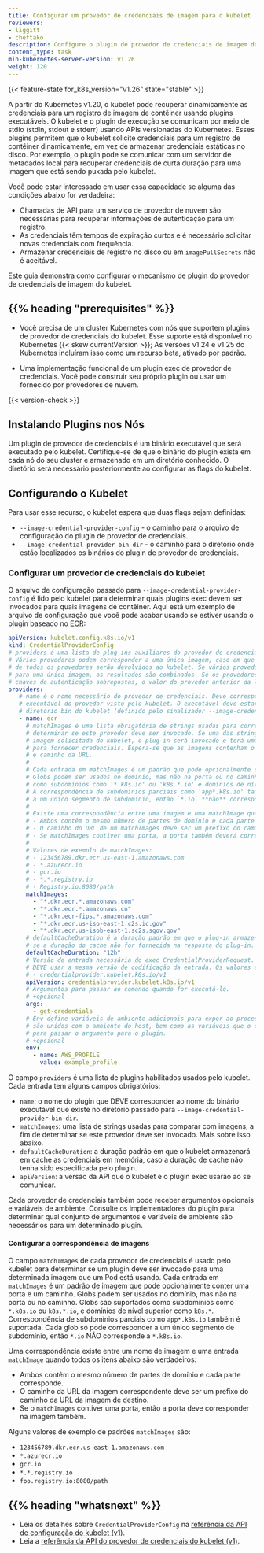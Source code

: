 ```yaml
---
title: Configurar um provedor de credenciais de imagem para o kubelet
reviewers:
- liggitt
- cheftako
description: Configure o plugin de provedor de credenciais de imagem do kubelet.
content_type: task
min-kubernetes-server-version: v1.26
weight: 120
---
```


{{< feature-state for_k8s_version="v1.26" state="stable" >}}

<!-- overview -->

A partir do Kubernetes v1.20, o kubelet pode recuperar dinamicamente as credenciais para um registro de imagem de contêiner usando plugins executáveis. O kubelet e o plugin de execução se comunicam por meio de stdio (stdin, stdout e stderr) usando APIs versionadas do Kubernetes. Esses plugins permitem que o kubelet solicite credenciais para um registro de contêiner dinamicamente, em vez de armazenar credenciais estáticas no disco. Por exemplo, o plugin pode se comunicar com um servidor de metadados local para recuperar credenciais de curta duração para uma imagem que está sendo puxada pelo kubelet.

Você pode estar interessado em usar essa capacidade se alguma das condições abaixo for verdadeira:

* Chamadas de API para um serviço de provedor de nuvem são necessárias para recuperar informações de autenticação para um registro.
* As credenciais têm tempos de expiração curtos e é necessário solicitar novas credenciais com frequência.
* Armazenar credenciais de registro no disco ou em `imagePullSecrets` não é aceitável.

Este guia demonstra como configurar o mecanismo de plugin do provedor de credenciais de imagem do kubelet.

## {{% heading "prerequisites" %}}

* Você precisa de um cluster Kubernetes com nós que suportem plugins de provedor de credenciais do kubelet. Esse suporte está disponível no Kubernetes {{< skew currentVersion >}}; As versões v1.24 e v1.25 do Kubernetes incluíram isso como um recurso beta, ativado por padrão.

* Uma implementação funcional de um plugin exec de provedor de credenciais. Você pode construir seu próprio plugin ou usar um fornecido por provedores de nuvem.

{{< version-check >}}

<!-- steps -->

## Instalando Plugins nos Nós

Um plugin de provedor de credenciais é um binário executável que será executado pelo kubelet. Certifique-se de que o binário do plugin exista em cada nó do seu cluster e armazenado em um diretório conhecido. O diretório será necessário posteriormente ao configurar as flags do kubelet.

## Configurando o Kubelet

Para usar esse recurso, o kubelet espera que duas flags sejam definidas:

* `--image-credential-provider-config` - o caminho para o arquivo de configuração do plugin de provedor de credenciais.
* `--image-credential-provider-bin-dir` - o caminho para o diretório onde estão localizados os binários do plugin de provedor de credenciais.

### Configurar um provedor de credenciais do kubelet

O arquivo de configuração passado para `--image-credential-provider-config` é lido pelo kubelet para determinar quais plugins exec devem ser invocados para quais imagens de contêiner. Aqui está um exemplo de arquivo de configuração que você pode acabar usando se estiver usando o plugin baseado no [ECR](https://aws.amazon.com/ecr/):

```yaml
apiVersion: kubelet.config.k8s.io/v1
kind: CredentialProviderConfig
# providers é uma lista de plug-ins auxiliares do provedor de credenciais que serão habilitados pelo kubelet.
# Vários provedores podem corresponder a uma única imagem, caso em que as credenciais
# de todos os provedores serão devolvidos ao kubelet. Se vários provedores forem chamados
# para uma única imagem, os resultados são combinados. Se os provedores retornarem 
# chaves de autenticação sobrepostas, o valor do provedor anterior da lista é usado.
providers:
   # name é o nome necessário do provedor de credenciais. Deve corresponder ao nome do
   # executável do provedor visto pelo kubelet. O executável deve estar no 
   # diretório bin do kubelet (definido pelo sinalizador --image-credential-provider-bin-dir).
   - name: ecr
     # matchImages é uma lista obrigatória de strings usadas para corresponder às imagens para
     # determinar se este provedor deve ser invocado. Se uma das strings corresponder à
     # imagem solicitada do kubelet, o plug-in será invocado e terá uma chance
     # para fornecer credenciais. Espera-se que as imagens contenham o domínio de registro
     # e caminho da URL.
     #
     # Cada entrada em matchImages é um padrão que pode opcionalmente conter uma porta e um caminho.
     # Globs podem ser usados no domínio, mas não na porta ou no caminho. Globs são suportados
     # como subdomínios como '*.k8s.io' ou 'k8s.*.io' e domínios de nível superior como 'k8s.*'.
     # A correspondência de subdomínios parciais como 'app*.k8s.io' também é suportada. Cada glob só pode corresponder
     # a um único segmento de subdomínio, então `*.io` **não** corresponde a `*.k8s.io`.
     #
     # Existe uma correspondência entre uma imagem e uma matchImage quando todas as opções abaixo são verdadeiras:
     # - Ambos contêm o mesmo número de partes de domínio e cada parte faz correspondência.
     # - O caminho do URL de um matchImages deve ser um prefixo do caminho do URL da imagem de destino.
     # - Se matchImages contiver uma porta, a porta também deverá corresponder à imagem.
     #
     # Valores de exemplo de matchImages:
     # - 123456789.dkr.ecr.us-east-1.amazonaws.com
     # - *.azurecr.io
     # - gcr.io
     # - *.*.registry.io
     # - Registry.io:8080/path
     matchImages:
       - "*.dkr.ecr.*.amazonaws.com"
       - "*.dkr.ecr.*.amazonaws.cn"
       - "*.dkr.ecr-fips.*.amazonaws.com"
       - "*.dkr.ecr.us-iso-east-1.c2s.ic.gov"
       - "*.dkr.ecr.us-isob-east-1.sc2s.sgov.gov"
     # defaultCacheDuration é a duração padrão em que o plug-in armazenará as credenciais na memória
     # se a duração do cache não for fornecida na resposta do plug-in. Este campo é obrigatório.
     defaultCacheDuration: "12h"
     # Versão de entrada necessária do exec CredentialProviderRequest. O CredentialProviderResponse retornado
     # DEVE usar a mesma versão de codificação da entrada. Os valores atualmente suportados são:
     # - credentialprovider.kubelet.k8s.io/v1
     apiVersion: credentialprovider.kubelet.k8s.io/v1
     # Argumentos para passar ao comando quando for executá-lo.
     # +opcional
     args:
       - get-credentials
     # Env define variáveis de ambiente adicionais para expor ao processo. Esses
     # são unidos com o ambiente do host, bem como as variáveis que o client-go usa
     # para passar o argumento para o plugin.
     # +opcional
     env:
       - name: AWS_PROFILE
         value: example_profile
```

O campo `providers` é uma lista de plugins habilitados usados pelo kubelet. Cada entrada tem alguns campos obrigatórios:

* `name`: o nome do plugin que DEVE corresponder ao nome do binário executável que existe no diretório passado para `--image-credential-provider-bin-dir`.
* `matchImages`: uma lista de strings usadas para comparar com imagens, a fim de determinar se este provedor deve ser invocado. Mais sobre isso abaixo.
* `defaultCacheDuration`: a duração padrão em que o kubelet armazenará em cache as credenciais em memória, caso a duração de cache não tenha sido especificada pelo plugin.
* `apiVersion`: a versão da API que o kubelet e o plugin exec usarão ao se comunicar.

Cada provedor de credenciais também pode receber argumentos opcionais e variáveis de ambiente. Consulte os implementadores do plugin para determinar qual conjunto de argumentos e variáveis de ambiente são necessários para um determinado plugin.

#### Configurar a correspondência de imagens

O campo `matchImages` de cada provedor de credenciais é usado pelo kubelet para determinar se um plugin deve ser invocado
para uma determinada imagem que um Pod está usando. Cada entrada em `matchImages` é um padrão de imagem que pode opcionalmente conter uma porta e um caminho.
Globs podem ser usados no domínio, mas não na porta ou no caminho. Globs são suportados como subdomínios como `*.k8s.io` ou `k8s.*.io`,
e domínios de nível superior como `k8s.*`. Correspondência de subdomínios parciais como `app*.k8s.io` também é suportada. Cada glob só pode corresponder
a um único segmento de subdomínio, então `*.io` NÃO corresponde a `*.k8s.io`.

Uma correspondência existe entre um nome de imagem e uma entrada `matchImage` quando todos os itens abaixo são verdadeiros:

* Ambos contêm o mesmo número de partes de domínio e cada parte corresponde.
* O caminho da URL da imagem correspondente deve ser um prefixo do caminho da URL da imagem de destino.
* Se o `matchImages` contiver uma porta, então a porta deve corresponder na imagem também.

Alguns valores de exemplo de padrões `matchImages` são:

* `123456789.dkr.ecr.us-east-1.amazonaws.com`
* `*.azurecr.io`
* `gcr.io`
* `*.*.registry.io`
* `foo.registry.io:8080/path`

## {{% heading "whatsnext" %}}

* Leia os detalhes sobre `CredentialProviderConfig` na [referência da API de configuração do kubelet (v1)](/docs/reference/config-api/kubelet-config.v1/).
* Leia a [referência da API do provedor de credenciais do kubelet (v1)](/docs/reference/config-api/kubelet-config.v1/).
